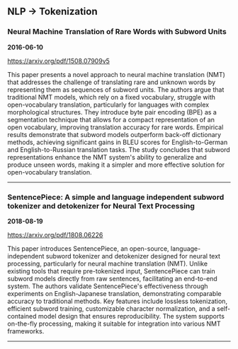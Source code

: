 ## NLP -> Tokenization



### Neural Machine Translation of Rare Words with Subword Units

**2016-06-10**

https://arxiv.org/pdf/1508.07909v5

This paper presents a novel approach to neural machine translation (NMT) that addresses the challenge of translating rare and unknown words by representing them as sequences of subword units. The authors argue that traditional NMT models, which rely on a fixed vocabulary, struggle with open-vocabulary translation, particularly for languages with complex morphological structures. They introduce byte pair encoding (BPE) as a segmentation technique that allows for a compact representation of an open vocabulary, improving translation accuracy for rare words. Empirical results demonstrate that subword models outperform back-off dictionary methods, achieving significant gains in BLEU scores for English-to-German and English-to-Russian translation tasks. The study concludes that subword representations enhance the NMT system's ability to generalize and produce unseen words, making it a simpler and more effective solution for open-vocabulary translation.

---

### SentencePiece: A simple and language independent subword tokenizer and detokenizer for Neural Text Processing

**2018-08-19**

https://arxiv.org/pdf/1808.06226

This paper introduces SentencePiece, an open-source, language-independent subword tokenizer and detokenizer designed for neural text processing, particularly for neural machine translation (NMT). Unlike existing tools that require pre-tokenized input, SentencePiece can train subword models directly from raw sentences, facilitating an end-to-end system. The authors validate SentencePiece's effectiveness through experiments on English-Japanese translation, demonstrating comparable accuracy to traditional methods. Key features include lossless tokenization, efficient subword training, customizable character normalization, and a self-contained model design that ensures reproducibility. The system supports on-the-fly processing, making it suitable for integration into various NMT frameworks.

---